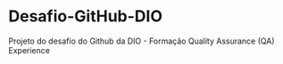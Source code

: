 # Desafio-GitHub-DIO
Projeto do desafio do Github da DIO - Formação Quality Assurance (QA) Experience
